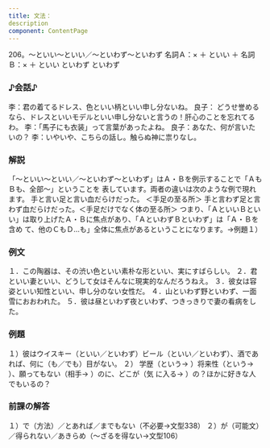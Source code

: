 ```yaml
---
title: 文法：
description
component: ContentPage
---
```



206。～といい～といい／～といわず～といわず
名詞Ａ：× ＋ といい ＋ 名詞Ｂ：× ＋ といい
といわず といわず
### ♪会話♪
李：君の着てるドレス、色といい柄といい申し分ないね。
良子： どうせ誉めるなら、ドレスといいモデルといい申し分ないと言うの！肝心のことを忘れてるわ。
李：「馬子にも衣装」って言葉があったよね。 良子：あなた、何が言いたいの？
李：いやいや、こちらの話し。触らぬ神に祟りなし。
### 解説
「～といい～といい／～といわず～といわず」はＡ・Ｂを例示することで「ＡもＢも、全部～」ということを 表しています。両者の違いは次のような例で現れます。
手と言い足と言い血だらけだった。 ＜手足の至る所＞ 手と言わず足と言わず血だらけだった。＜手足だけでなく体の至る所＞ つまり、「ＡといいＢといい」は取り上げたＡ・Ｂに焦点があり、「ＡといわずＢといわず」は「Ａ・Ｂを含め
て、他のＣもＤ…も」全体に焦点があるということになります。→例題１）
### 例文
１．この陶器は、その渋い色といい素朴な形といい、実にすばらしい。
２．君といい妻といい、どうして女はそんなに現実的なんだろうねえ。
３．彼女は容姿といい知性といい、申し分のない女性だ。
４．山といわず野といわず、一面雪におおわれた。
５．彼は昼といわず夜といわず、つきっきりで妻の看病をした。
### 例題
１）彼はウイスキー（といい／といわず）ビール（といい／といわず）、酒であれば、何に（も／でも）目がない。
２） 学歴（という→ ）将来性（という→ ）、願ってもない（相手→ ）のに、どこが（気
に入る→ ）の？ほかに好きな人でもいるの？    
### 前課の解答
１）で（方法）／とあれば／までもない（不必要→文型338）
２）が（可能文）／得られない／あきらめ（～ざるを得ない→文型106）
